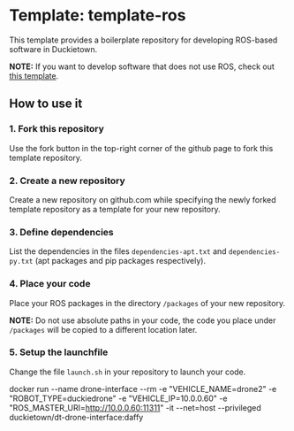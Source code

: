 # Template: template-ros

This template provides a boilerplate repository
for developing ROS-based software in Duckietown.

**NOTE:** If you want to develop software that does not use
ROS, check out [this template](https://github.com/duckietown/template-basic).


## How to use it

### 1. Fork this repository

Use the fork button in the top-right corner of the github page to fork this template repository.


### 2. Create a new repository

Create a new repository on github.com while
specifying the newly forked template repository as
a template for your new repository.


### 3. Define dependencies

List the dependencies in the files `dependencies-apt.txt` and
`dependencies-py.txt` (apt packages and pip packages respectively).


### 4. Place your code

Place your ROS packages in the directory `/packages` of
your new repository.

**NOTE:** Do not use absolute paths in your code,
the code you place under `/packages` will be copied to
a different location later.


### 5. Setup the launchfile

Change the file `launch.sh` in your repository to
launch your code.


docker run --name drone-interface --rm -e "VEHICLE_NAME=drone2" -e "ROBOT_TYPE=duckiedrone" -e "VEHICLE_IP=10.0.0.60" -e "ROS_MASTER_URI=http://10.0.0.60:11311" -it --net=host --privileged  duckietown/dt-drone-interface:daffy
